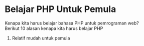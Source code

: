 # Belajar PHP Untuk Pemula

Kenapa kita harus belajar bahasa PHP untuk pemrograman web? <br>
Berikut 10 alasan kenapa kita harus belajar PHP

1. Relatif mudah untuk pemula